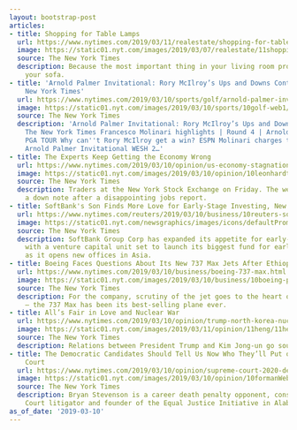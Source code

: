 ```yaml
---
layout: bootstrap-post
articles:
- title: Shopping for Table Lamps
  url: https://www.nytimes.com/2019/03/11/realestate/shopping-for-table-lamps.html
  image: https://static01.nyt.com/images/2019/03/07/realestate/11shopping1/oakImage-1551981169749-facebookJumbo.jpg
  source: The New York Times
  description: Because the most important thing in your living room probably isn’t
    your sofa.
- title: 'Arnold Palmer Invitational: Rory McIlroy’s Ups and Downs Continue - The
    New York Times'
  url: https://www.nytimes.com/2019/03/10/sports/golf/arnold-palmer-invitational-mcilroy-molinari.html
  image: https://static01.nyt.com/images/2019/03/10/sports/10golf-web1/10golf-web1-facebookJumbo.jpg
  source: The New York Times
  description: 'Arnold Palmer Invitational: Rory McIlroy’s Ups and Downs Continue
    The New York Times Francesco Molinari highlights | Round 4 | Arnold Palmer 2019
    PGA TOUR Why can''t Rory McIlroy get a win? ESPN Molinari charges to a 64 to win
    Arnold Palmer Invitational WESH 2…'
- title: The Experts Keep Getting the Economy Wrong
  url: https://www.nytimes.com/2019/03/10/opinion/us-economy-stagnation-growth.html
  image: https://static01.nyt.com/images/2019/03/10/opinion/10leonhardt-promo/10leonhardt-promo-facebookJumbo.png
  source: The New York Times
  description: Traders at the New York Stock Exchange on Friday. The week ended on
    a down note after a disappointing jobs report.
- title: SoftBank's Son Finds More Love for Early-Stage Investing, New Fund Planned
  url: https://www.nytimes.com/reuters/2019/03/10/business/10reuters-softbank-group-korea.html
  image: https://static01.nyt.com/newsgraphics/images/icons/defaultPromoCrop.png
  source: The New York Times
  description: SoftBank Group Corp has expanded its appetite for early-stage startups,
    with a venture capital unit set to launch its biggest fund for early investments
    as it opens new offices in Asia.
- title: Boeing Faces Questions About Its New 737 Max Jets After Ethiopia Crash
  url: https://www.nytimes.com/2019/03/10/business/boeing-737-max.html
  image: https://static01.nyt.com/images/2019/03/10/business/10boeing-promo/10boeing-promo-facebookJumbo.jpg
  source: The New York Times
  description: For the company, scrutiny of the jet goes to the heart of its business
    — the 737 Max has been its best-selling plane ever.
- title: All’s Fair in Love and Nuclear War
  url: https://www.nytimes.com/2019/03/10/opinion/trump-north-korea-nuclear-weapons.html
  image: https://static01.nyt.com/images/2019/03/11/opinion/11heng/11heng-facebookJumbo.jpg
  source: The New York Times
  description: Relations between President Trump and Kim Jong-un go south.
- title: The Democratic Candidates Should Tell Us Now Who They’ll Put on the Supreme
    Court
  url: https://www.nytimes.com/2019/03/10/opinion/supreme-court-2020-democrats.html
  image: https://static01.nyt.com/images/2019/03/10/opinion/10formanWeb/10formanWeb-facebookJumbo.jpg
  source: The New York Times
  description: Bryan Stevenson is a career death penalty opponent, consummate Supreme
    Court litigator and founder of the Equal Justice Initiative in Alabama.
as_of_date: '2019-03-10'
---
```


